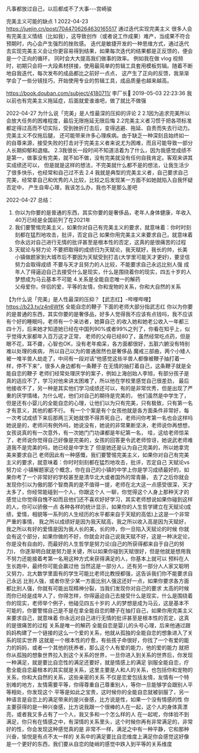 
凡事都放过自己，以后都成不了大事---宫崎骏

完美主义可能的缺点
1 2022-04-23
https://juejin.cn/post/7044706264630165517
通过迭代实现完美主义
很多人会有完美主义情结（比如我），这导致创作（或者说工作成果）难产，当成果不符合预期时，内心会产生强烈的挫败感。
迭代是敏捷开发的一种思维方式，通过迭代去实现完美主义会让你更容易得到结果，如果每次迭代的结果都是正反馈的，便会是一个正向的循环，
  同时会大大提高我们做事的效率。
例如我在做 vlog 视频时，初期只会将一大段素材拼接，使用最简单的剪辑工具套用模板剪辑。随着不断地自我迭代，每次发布的成品都比之前好一点点，
  这产生了正向的反馈，我渐渐学会了一些分镜技巧，开始使用专业的剪辑工具，成品质量也越来越高。

https://book.douban.com/subject/4180711/
李厂长📖  2019-05-03 22:23:36
我以前也有完美主义拖延症，后面就爱谁谁吧，做了就比不做强

2022-04-27   为什么说「完美」是人性最深的压抑的评论
2 2.1因为追求完美所以会放大任务的困难程度，最后无限拖延无限后悔
2.2完美主义者习惯于把各项标准都定得过高而不切实际，受到挫折打击后，变得逃避、拖延、自责而失去行动力。完美主义不仅拖后腿，
还可能带来许多心理疾病。由于缺乏一种深刻且始终如一的自尊来源，接受失败的打击对于完美主义者来说尤为困难，而且可能导致一部分人长期抑郁和退缩。
2.3我很长一段时间不知道活着为了什么，因为我感觉成绩不是第一，做事没有完美，就不如不做，没有完美就没有任何自我肯定。客观来讲其实成绩还可以，
  但是就是这样的想法，不完美就什么都不是的想法，让我生活少了很多快乐，也经常和自己过不去
2.4 我就是典型的完美主义者，自己要求自己完美，经常拿自己和优秀的人比较，比较之后发现某一方面不如她就陷入自我怀疑否定中，
  产生自卑心理，我该怎么办，我也不是那么差吧


2022-04-27
总结：
1. 你以为你要的是普通的东西，其实你要的是奢侈品，老年人身体健康，年收入40万已经是全国前列了在2021年
2. 我们要警惕完美主义，如果你对自己有完美主义的要求，就意味着：你时时刻刻都在猛烈地攻击，批评，否定自己
   如果你用完美主义来要求自己，就意味着你永远对自己进行无情的批评甚至是根本性的否定，这真的是很痛苦的过程
3. 天赋论与努力论
不要把取得的成绩归为天赋论，我天赋好，我长的帅，长美
小镇做题家到大城市后不要因为天赋受到打击(大学里可能天才更好)，要坚信努力会取得成绩
不要与天才且努力的人比较，不能要求自己永远比别人强
成年人了得逼迫自己去接受什么是现实，什么是围绕着你的现实，四五十岁的人梦想成为马云基本不可能
4.关系是全能自恋唯一的解药    
   父母爱你，伴侣的爱，平等的友情，你和宠物的关系，你和大自然的关系
   
【为什么说「完美」是人性最深的压抑？【武志红】-哔哩哔哩】 https://b23.tv/z4n6WfK
全能自恋的鞭子    下面的老师大部分指武志红
你以为你要的是普通的东西，其实你要的是奢侈品，好多人觉得我不应该有点钱吗，我不应该有个好的睡眠吗，老师有一个来访者，她算自己
的收入她和她老公收入一年都三四十万，后来她才知道她已经在中国列90%或者99%之列了，你看在知乎上，似乎觉得大家都年入百万这才正常，
老师的父母已经80了，虽然经常吃点药，但是眼不花，耳不聋，心智也OK，没有老年痴呆，各方面都很好，五脏六腑没有特别难以处理的疾病，
  所以自己以为的普通居然也是奢侈品
魔戒三部曲，两个小矮人被一堆半兽人劫走了，中间有一段对话“他感觉这些半兽人都像被鞭子抽打着一样，停不下来”，很多人身边都有一条鞭子
 在无情的抽打着自己，这条鞭子就是全能自恋的鞭子
老师们经常处理厌学的案子，例如上海创始人李旭，有部分孩子是真的适应不了，学习对他来讲太困难了，所以他在学校里感觉自己很差劲，
最后他接收不了，另一种是其实他们学习成绩还可以，有的是非常优秀，但是出现了严重的厌学情绪，为什么呢，他们对自己的期待是完美的，
他们虽然是中学生了，但是还有小婴儿的全能自恋的心理，让他们以为只有完美，只有极致，只有第一名才有意义，其他的都不行。
 有一个个案是有个女孩他就是各方面条件非常好，每一次考试成绩下来后那两三天她就恨不得弄死自己，老师问你考第一名也会这样吗
  她说是的，老师问有例外吗，她说没有，她说的非常果断坚决，老师说你再想想，女孩说真的有一次意外，有一次她门门功课都是年纪第一名，
  哇，这给老师惊呆了，老师说你觉得自己好像是完美的，女孩的回答更令武老师惊讶，她说武老师难道我不是完美的吗，她已经是中学生了
  但是她还是认为自己完美的，所以她拿完美来要求自己
  老师因此有一种感慨，我们要警惕完美主义，如果你对自己有完美主义的要求，就意味着：你时时刻刻都在猛烈地攻击，批评，否定自己
天赋论vs努力论
  小镇解题家这个概念，你在自己的小镇的中学上你是学习成绩最好的，如果你考了一个非常好的学校甚至是清华北大或者国外的常青藤，
去了之后你就会发现你引以为傲的那个智商真的是不值得一提，老师在北大这一点感受很深，天才太多了，你经常能碰到一个人，你跟这个人
 一聊，你觉得这个人身上那种天才的感觉让你觉得自愧不如而且他们还不喜欢好好学习，其实老师想说如果你碰到这样的人，你可以骄傲一点
各种各样的统计显示，如果你的人生哲学建立在天赋论(成绩，爱情，相貌等一系列的人生经历的水平都来自于天赋的高低)上这是一个非常严重的事情，
我之所以成绩好是因为我天赋高，我之所以收入高是因为天赋好，我之所以有好的爱情是因为我人长的美，长的帅，你一旦陷入天赋论的时候
你就会有这个部分，如果你做的不好，你就会对自己说我天赋不好，这是一种决定论，你是没有自由的，而最好的人生哲学是努力论(自己的所获得都来自于自己的努力)，
你逐渐明白就是努力是关键，所以如果你碰到天赋很好，但是他就是想用我不努力还能接着考第一名用这种方式来获得满足的人，你基本上就可以
预料在人生长跑中，最终你可能会赢过他
  当然这是一部分人，还有另一部分人人家又聪明又努力，北大数学里面有的学生可能比老师比教授都强，这告诉我们你不能要求自己永远
  比别人强，或者你至少某一方面比别人强这还好一点，如果你要求各方面都比别人强，你就有可能出现精神分裂，当我们发现你对自己的要求
  太高的时候而你已经是成年人了，你得怎样，你得逼迫自己去接受什么是现实，什么是围绕着你的现实，老师举个例子，他碰见四五十岁的
  人的梦想是成为马云，这是基本不可能的，你要警惕自己是不是在拿全能自恋的鞭子在抽打自己，如果你用完美主义来要求自己，就意味着
  你永远对自己进行无情的批评甚至是根本性的否定，这真的是很痛苦的过程
关系是唯一的解药
  全能自恋是婴儿的头号心理，后来他通过跟妈妈构建了一个链接的这么一个爱的关系，他就从孤独的全能自恋的想象进入了关系的现实世界
这就是一个根本性的疗愈，有些孩子命很好，你找了一个有爱的能力的妈妈，或者一个其他的抚养者，那么这个人有爱的能力，他的爱的能力
就把你从孤独的想象世界拉入到这个关系的世界，一旦你进入到关系的世界后，你发现一种满足，就是要比自恋性的满足还要好，就是情感上的满足
驯服全能自恋，疗愈全能自恋最根本的其实就是关系，这里主要是人和人的关系，也包括你和宠物的关系，你和大自然的关系，这些亲密的关系
不仅是恋爱包括友情，友情有一个特别难的地方，友情需要平等，你得尊重自己尊重别人，等你一旦能够学会跟别人平等相处，你发现这个
平等是如此之宝贵，这时候你的全能自恋就被驯服了，另一种语言是自恋上的满足带来的是兴奋感，比方说是性，如果一个没有情感的性
你主要获得的是一种兴奋感，比方说我跟一个很棒的人在一起，这个人的身体真漂亮，或者我又多占有了一个人，我又多和一个怎么样的人
在一起呢，你体验不到满足，你只有在情感之中，有深情的关系里头，这个时候你再有非常满足的，非常好的性，你会发现这种感觉真的是
非常不一样，满足之中有一种平静，它和那种兴奋，愉悦是有点不太一样的
 关系中的满足要比自恋维度上满足你会感觉这好像是一个更好的东西，我们要从自恋的陡峭的感觉中跌入到平等的关系维度





